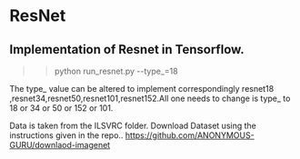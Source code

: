 # ResNet
## Implementation of Resnet in Tensorflow.

>> python run_resnet.py --type_=18

The type_ value can be altered to implement correspondingly resnet18 ,resnet34,resnet50,resnet101,resnet152.All one needs to change is type_ to 18 or 34 or 50 or 152 or 101.

Data is taken from the ILSVRC folder.
Download Dataset using the instructions given in the repo.. https://github.com/ANONYMOUS-GURU/downlaod-imagenet 


